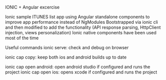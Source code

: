 IONIC + Angular excercise

Ionic sample ITUNES list app using Angular standalone components to improve app performance instead of NgModules
Bootstrapped via ionic cli and then modified to add the functionality (API response parsing, HttpClient injection, views personalization)
Ionic native components have been used most of the time

Useful commands
ionic serve: check and debug on browser

ionic cap copy: keep both ios and android builds up to date

ionic cap open android: open android studio if configured and runs the project
ionic cap open ios: opens xcode if configured and runs the project
